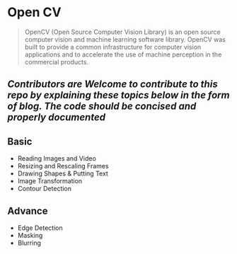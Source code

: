 # **Open CV**

> OpenCV (Open Source Computer Vision Library) is an open source computer vision and machine learning software library. OpenCV was built to provide a common infrastructure for computer vision applications and to accelerate the use of machine perception in the commercial products.

## *Contributors are Welcome to contribute to this repo by explaining these topics below in the form of blog. The code should be concised and properly documented*

## **Basic**

- Reading Images and Video
- Resizing and Rescaling Frames
- Drawing Shapes & Putting Text
- Image Transformation
- Contour Detection

## **Advance**

- Edge Detection
- Masking
- Blurring
